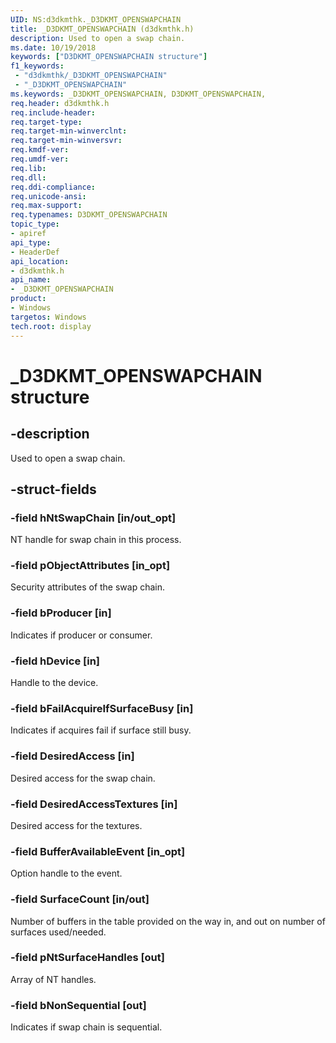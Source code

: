 ```yaml
---
UID: NS:d3dkmthk._D3DKMT_OPENSWAPCHAIN
title: _D3DKMT_OPENSWAPCHAIN (d3dkmthk.h)
description: Used to open a swap chain.
ms.date: 10/19/2018
keywords: ["D3DKMT_OPENSWAPCHAIN structure"]
f1_keywords:
 - "d3dkmthk/_D3DKMT_OPENSWAPCHAIN"
 - "_D3DKMT_OPENSWAPCHAIN"
ms.keywords: _D3DKMT_OPENSWAPCHAIN, D3DKMT_OPENSWAPCHAIN,
req.header: d3dkmthk.h
req.include-header:
req.target-type:
req.target-min-winverclnt:
req.target-min-winversvr:
req.kmdf-ver:
req.umdf-ver:
req.lib:
req.dll:
req.ddi-compliance:
req.unicode-ansi:
req.max-support:
req.typenames: D3DKMT_OPENSWAPCHAIN
topic_type:
- apiref
api_type:
- HeaderDef
api_location:
- d3dkmthk.h
api_name:
- _D3DKMT_OPENSWAPCHAIN
product: 
- Windows
targetos: Windows
tech.root: display
---
```


# _D3DKMT_OPENSWAPCHAIN structure

## -description

Used to open a swap chain.

## -struct-fields

### -field hNtSwapChain [in/out_opt]

NT handle for swap chain in this process.

### -field pObjectAttributes [in_opt]

Security attributes of the swap chain.

### -field bProducer [in]

Indicates if producer or consumer.

### -field hDevice [in]

Handle to the device.

### -field bFailAcquireIfSurfaceBusy [in]

Indicates if acquires fail if surface still busy.

### -field DesiredAccess [in]

Desired access for the swap chain.

### -field DesiredAccessTextures [in]

Desired access for the textures.

### -field BufferAvailableEvent [in_opt]

Option handle to the event.

### -field SurfaceCount [in/out]

Number of buffers in the table provided on the way in, and out on number of surfaces used/needed.

### -field pNtSurfaceHandles [out]

Array of NT handles.

### -field bNonSequential [out]

Indicates if swap chain is sequential.

